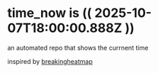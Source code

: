 # time_now is (( 2025-10-07T18:00:00.888Z ))

an automated repo that shows the currnent time

inspired by [breakingheatmap](https://github.com/breakingheatmap/breakingheatmap)